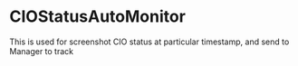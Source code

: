 # CIOStatusAutoMonitor
This is used for screenshot CIO status at particular timestamp, and send to Manager to track
